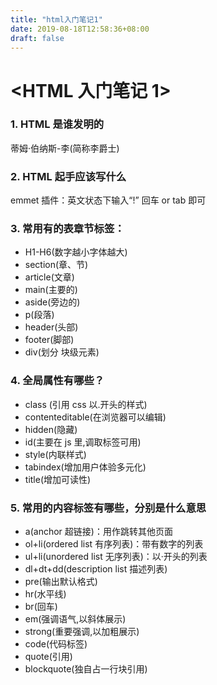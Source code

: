 ```yaml
---
title: "html入门笔记1"
date: 2019-08-18T12:58:36+08:00
draft: false
---
```


# <HTML 入门笔记 1>

### 1. HTML 是谁发明的

蒂姆·伯纳斯-李(简称李爵士)

### 2. HTML 起手应该写什么

emmet 插件：英文状态下输入“!” 回车 or tab 即可

### 3. 常用有的表章节标签：

-   H1-H6(数字越小字体越大)
-   section(章、节)
-   article(文章)
-   main(主要的)
-   aside(旁边的)
-   p(段落)
-   header(头部)
-   footer(脚部)
-   div(划分 块级元素)

### 4. 全局属性有哪些？

-   class (引用 css 以.开头的样式)
-   contenteditable(在浏览器可以编辑)
-   hidden(隐藏)
-   id(主要在 js 里,调取标签可用)
-   style(内联样式)
-   tabindex(增加用户体验多元化)
-   title(增加可读性)

### 5. 常用的内容标签有哪些，分别是什么意思

-   a(anchor 超链接)：用作跳转其他页面
-   ol+li(ordered list 有序列表)：带有数字的列表
-   ul+li(unordered list 无序列表)：以·开头的列表
-   dl+dt+dd(description list 描述列表)
-   pre(输出默认格式)
-   hr(水平线)
-   br(回车)
-   em(强调语气,以斜体展示)
-   strong(重要强调,以加粗展示)
-   code(代码标签)
-   quote(引用)
-   blockquote(独自占一行块引用)
